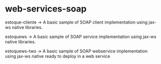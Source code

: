 # web-services-soap

estoque-cliente	-> A basic sample of SOAP client implementation using jax-ws native libraries.

estoquews -> A basic sample of SOAP service implementation using jax-ws native libraries.

estoquews-two -> A basic sample of SOAP webservice implementation using jax-ws native ready to deploy in a web service
